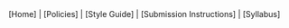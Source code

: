<div id="navbar"><span id="navbarspan">
[Home] | [Policies] | [Style Guide] | [Submission Instructions] | [Syllabus]
</span></div>

[Home]: index.html
[Policies]: policies.html
[Style Guide]: style.html
[Submission Instructions]: submission.html
[Syllabus]: syllabus.html
